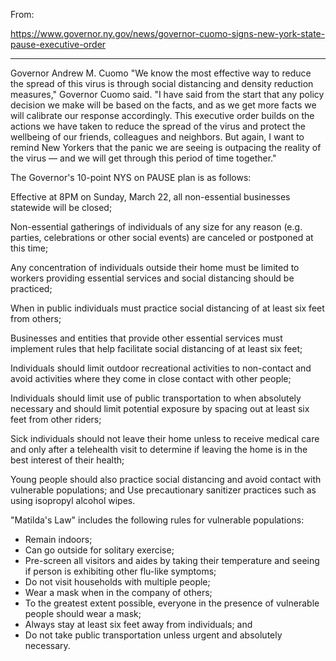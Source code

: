 From:

https://www.governor.ny.gov/news/governor-cuomo-signs-new-york-state-pause-executive-order


----

Governor Andrew M. Cuomo
"We know the most effective way to reduce the spread of this virus is through social distancing and density reduction measures," Governor Cuomo said. "I have said from the start that any policy decision we make will be based on the facts, and as we get more facts we will calibrate our response accordingly. This executive order builds on the actions we have taken to reduce the spread of the virus and protect the wellbeing of our friends, colleagues and neighbors. But again, I want to remind New Yorkers that the panic we are seeing is outpacing the reality of the virus — and we will get through this period of time together."

The Governor's 10-point NYS on PAUSE plan is as follows:

Effective at 8PM on Sunday, March 22, all non-essential businesses statewide will be closed;

Non-essential gatherings of individuals of any size for any reason (e.g. parties, celebrations or other social events) are canceled or postponed at this time;

Any concentration of individuals outside their home must be limited to workers providing essential services and social distancing should be practiced;

When in public individuals must practice social distancing of at least six feet from others;

Businesses and entities that provide other essential services must implement rules that help facilitate social distancing of at least six feet;

Individuals should limit outdoor recreational activities to non-contact and avoid activities where they come in close contact with other people;

Individuals should limit use of public transportation to when absolutely necessary and should limit potential exposure by spacing out at least six feet from other riders;

Sick individuals should not leave their home unless to receive medical care and only after a telehealth visit to determine if leaving the home is in the best interest of their health;

Young people should also practice social distancing and avoid contact with vulnerable populations; and
Use precautionary sanitizer practices such as using isopropyl alcohol wipes.

"Matilda's Law" includes the following rules for vulnerable populations:

* Remain indoors;
*  Can go outside for solitary exercise;
*  Pre-screen all visitors and aides by taking their temperature and seeing if person is exhibiting other flu-like symptoms;
* Do not visit households with multiple people;
* Wear a mask when in the company of others;
* To the greatest extent possible, everyone in the presence of vulnerable people should wear a mask;
* Always stay at least six feet away from individuals; and
* Do not take public transportation unless urgent and absolutely necessary.
